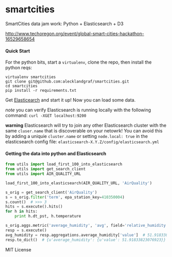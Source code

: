 # smartcities
SmartCities data jam work: Python + Elasticsearch + D3

http://www.techoregon.org/event/global-smart-cities-hackathon-16529658654

#### Quick Start

For the python bits, start a `virtualenv`, clone the repo, then install the python reqs:

```console
virtualenv smartcities
git clone git@github.com:alecklandgraf/smartcities.git
cd smartcities
pip install -r requirements.txt
```

Get [Elasticearch](https://www.elastic.co/downloads/elasticsearch)  and start it up! Now you can load some data.

*note* you can verify Elasticsearch is running locally with the following command: `curl -XGET localhost:9200`

**warning** Elasticsearch will try to join any other Elasticsearch cluster with the same `cluser.name` that is discoverable on your netowrk! You can avoid this by adding a uniquie `cluster.name` or setting `node.local: true` in the elasticsearch config file: `elasticsearch-X.Y.Z/config/elasticsearch.yml`

#### Getting the data into python and Elasticsearch

```py
from utils import load_first_100_into_elasticsearch
from utils import get_search_client
from utils import AIR_QUALITY_URL

load_first_100_into_elasticsearch(AIR_QUALITY_URL, 'AirQuality')

s_orig = get_search_client('AirQuality')
s = s_orig.filter('term', epa_station_key=410350004)
s.count()  # >>> 3
hits = s.execute().hits()
for h in hits:
    print h.dt_pst, h.temperature

s_orig.aggs.metric('average_humidity', 'avg', field='relative_humidity')
resp = s.execute()
avg_humidity = resp.aggregations.average_humidity['value']  # 51.918338230
resp.to_dict()  # {u'average_humidity': {u'value': 51.91833823076923}}
```


MIT License
